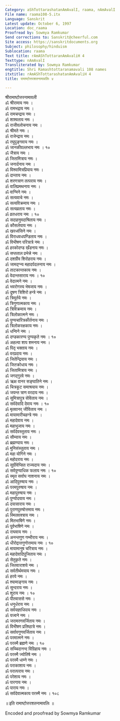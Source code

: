 ```yaml
---
Category: aShTottarashatanAmAvalI, raama, nAmAvalI
File name: raama108-5.itx
Language: Sanskrit
Latest update: October 6, 1997
Location: doc_raama
Proofread by: Sowmya Ramkumar
Send corrections to: Sanskrit@cheerful.com
Site access: https://sanskritdocuments.org
Subject: philosophy/hinduism
Sublocation: raama
Text title: rAmAShTottaranAmAvaliH 4
Texttype: nAmAvalI
Transliterated by: Sowmya Ramkumar
engtitle: Shri Ramashtottaranamavali 108 names
itxtitle: rAmAShTottarashatanAmAvaliH 4
title: रामाष्टोत्तरशतनामावलिः ४

---
```

  
 श्रीरामाष्टोत्तरनामावली   
ॐ श्रीरामाय नमः ।  
ॐ रामभद्राय नमः ।  
ॐ रामचन्द्राय नमः ।  
ॐ शाश्वताय नमः ।  
ॐ राजीवलोचनाय नमः ।  
ॐ श्रीमते नमः ।  
ॐ राजेन्द्राय नमः ।  
ॐ रघुपुङ्गवाय नमः ।  
ॐ जानकीवल्लभाय नमः । १०  
ॐ जैत्राय नमः ।  
ॐ जितामित्राय नमः ।  
ॐ जनार्दनाय नमः ।  
ॐ विश्वामित्रप्रियाय नमः ।  
ॐ दान्ताय नमः ।  
ॐ शरणत्राण तत्पराय नमः ।  
ॐ वालिप्रमथनाय नमः ।  
ॐ वाग्मिने नमः ।  
ॐ सत्यवाचे नमः ।  
ॐ सत्यविक्रमाय नमः ।  
ॐ सत्यव्रताय नमः ।  
ॐ व्रतधराय नमः । १०  
ॐ सदाहनुमदाश्रिताय नमः ।  
ॐ कौसलेयाय नमः ।  
ॐ खरध्वंसिने नमः ।  
ॐ विराधवधपण्डिताय नमः ।  
ॐ विभीषण परित्रात्रे नमः ।  
ॐ हरकोदण्ड खँडनाय नमः ।  
ॐ सप्तताल प्रभेत्त्रे नमः ।  
ॐ दशग्रीव शिरोहराय नमः ।  
ॐ जामद्ग्न्य महादर्पदलनाय नमः ।  
ॐ ताटकान्तकाय नमः ।  
ॐ वेदान्तसाराय नमः । १०  
ॐ वेदात्मने नमः ।  
ॐ भवरोगस्य भेषजाय नमः ।  
ॐ दूषण त्रिशिरो हन्त्रे नमः ।  
ॐ त्रिमूर्तये नमः ।  
ॐ त्रिगुणात्मकाय नमः ।  
ॐ त्रिविक्रमाय नमः ।  
ॐ त्रिलोकात्मने नमः ।  
ॐ पुण्यचारित्रकीर्तनाय नमः ।  
ॐ त्रिलोकरक्षकाय नमः ।  
ॐ धन्विने नमः ।  
ॐ दण्डकारण्य पुण्यकृते नमः । १०  
ॐ अहल्या शाप शमनाय नमः ।  
ॐ पितृ भक्ताय नमः ।  
ॐ वरप्रदाय नमः ।  
ॐ जितेन्द्रियाय नमः ।  
ॐ जितक्रोधाय नमः ।  
ॐ जितामित्राय नमः ।  
ॐ जगद्गुरवे नमः ।  
ॐ ऋक्ष वानर सङ्घातिने नमः ।  
ॐ चित्रकूट समाश्रयाय नमः ।  
ॐ जयन्त त्राण वरदाय नमः ।  
ॐ सुमित्रापुत्र सेविताय नमः ।  
ॐ सर्वदेवादि  देवाय नमः । १०  
ॐ मृतवानर् जीविताय नमः ।  
ॐ मायामारीचहन्त्रे नमः ।  
ॐ महादेवाय नमः ।  
ॐ महाभुजाय नमः ।  
ॐ सर्वदेवस्तुताय नमः ।  
ॐ सौम्याय नमः ।  
ॐ ब्रह्मण्याय नमः ।  
ॐ मुनिसंस्तुताय नमः ।  
ॐ महा योगिने नमः ।  
ॐ महोदराय नमः ।  
ॐ सुग्रीवेप्सित राज्यदाय नमः ।  
ॐ सर्वपुण्याधिक फलाय नमः । १०  
ॐ स्मृत सर्वाघ नाशनाय नमः ।  
ॐ आदिपुरुषाय नमः ।  
ॐ परमपुरुषाय नमः ।  
ॐ महापुरुषाय नमः ।  
ॐ पुण्योदयाय नमः ।  
ॐ दयासाराय नमः ।  
ॐ पुराणपुरुषोत्तमाय नमः ।  
ॐ स्मितवक्त्राय नमः ।  
ॐ मितभाषिणे नमः ।  
ॐ पूर्वभाषिणे नमः ।  
ॐ राघवाय नमः ।  
ॐ अनन्तगुण गम्भीराय नमः ।  
ॐ धीरोद्दात्तगुणोत्तमाय नमः । १०  
ॐ मायामानुष चरित्राय नमः ।  
ॐ महादेवादिपूजिताय नमः ।  
ॐ सेतुकृते नमः ।  
ॐ जितवाराशये नमः ।  
ॐ सर्वतीर्थमयाय नमः ।  
ॐ हरये नमः ।  
ॐ श्यामाङ्गाय नमः ।  
ॐ सुन्दराय नमः ।  
ॐ शूराय नमः । १०  
ॐ पीतवाससे नमः ।  
ॐ धनुर्धराय नमः ।  
ॐ सर्वयज्ञाधिपाय नमः ।  
ॐ यज्वने नमः ।  
ॐ जरामरणवर्जिताय नमः ।  
ॐ विभीषण प्रतिष्ठात्रे नमः ।  
ॐ सर्वावगुणवर्जिताय नमः ।  
ॐ परमात्मने नमः ।  
ॐ परस्मै ब्रह्मणे नमः । १०  
ॐ सच्चिदानन्द विग्रिहाय नमः ।  
ॐ परस्मै ज्योतिषे नमः ।  
ॐ परस्मै धाम्ने नमः ।  
ॐ पराकाशाय नमः ।  
ॐ परात्पराय नमः ।  
ॐ परेशाय नमः ।  
ॐ पारगाय नमः ।  
ॐ पाराय नमः ।  
ॐ सर्वदेवात्मकाय परस्मै नमः । १०८  
  
॥ इति रामाष्टोत्तरशतनामावलिः ॥  
  
  
Encoded and proofread by Sowmya Ramkumar  
  
